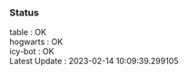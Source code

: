 ### Status


table : OK  
hogwarts : OK  
icy-bot : OK  
Latest Update : 2023-02-14 10:09:39.299105
